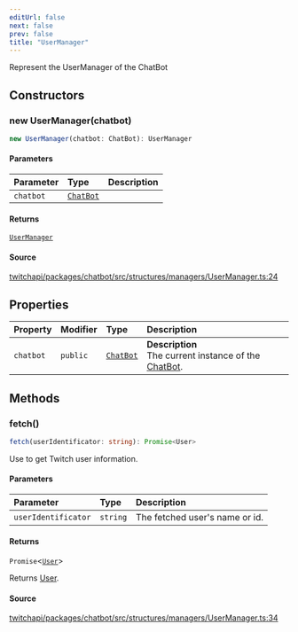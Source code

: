 ```yaml
---
editUrl: false
next: false
prev: false
title: "UserManager"
---
```


Represent the UserManager of the ChatBot

## Constructors

### new UserManager(chatbot)

```ts
new UserManager(chatbot: ChatBot): UserManager
```

#### Parameters

| Parameter | Type | Description |
| :------ | :------ | :------ |
| `chatbot` | [`ChatBot`](ChatBot.md) |  |

#### Returns

[`UserManager`](UserManager.md)

#### Source

[twitchapi/packages/chatbot/src/structures/managers/UserManager.ts:24](https://github.com/pablornc/twitchapi//blob/b274026/packages/chatbot/src/structures/managers/UserManager.ts#L24)

## Properties

| Property | Modifier | Type | Description |
| :------ | :------ | :------ | :------ |
| `chatbot` | `public` | [`ChatBot`](ChatBot.md) | **Description**<br />The current instance of the [ChatBot](../../api/chatbot/classes/chatbot). |

## Methods

### fetch()

```ts
fetch(userIdentificator: string): Promise<User>
```

Use to get Twitch user information.

#### Parameters

| Parameter | Type | Description |
| :------ | :------ | :------ |
| `userIdentificator` | `string` | The fetched user's name or id. |

#### Returns

`Promise`\<[`User`](User.md)\>

Returns [User](../../api/chatbot/classes/user).

#### Source

[twitchapi/packages/chatbot/src/structures/managers/UserManager.ts:34](https://github.com/pablornc/twitchapi//blob/b274026/packages/chatbot/src/structures/managers/UserManager.ts#L34)
